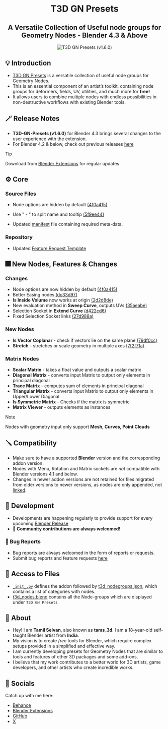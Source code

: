 <div align="center">

# T3D GN Presets

## A Versatile Collection of Useful node groups for Geometry Nodes - Blender 4.3 & Above

![T3D GN Presets (v1.6.0)](https://github.com/Tams3d/T3D-GN-Presets/assets/106262964/c3efe10c-5478-4ad7-954a-8a838cf1a0b1)

</div>

## 💡 Introduction

- [T3D GN Presets](https://github.com/Tams3d/T3D-GN-Presets/#t3d-gn-presets) is a versatile collection of useful node groups for Geometry Nodes.
- This is an essential component of an artist’s toolkit, containing node groups for deformers, fields, UV, utilities, and much more for **free!**
- It allows users to combine multiple nodes with endless possibilities in non-destructive workflows with existing Blender tools.

## 🪄 Release Notes

- **T3D-GN-Presets (v1.6.0)** for Blender 4.3 brings several changes to the user experience with the extension.
- For Blender 4.2 & below, check out previous releases [here](https://github.com/Tams3d/T3D-GN-Presets/releases)

> [!TIP]
> Download from [Blender Extensions](https://extensions.blender.org/add-ons/t3d-gn-presets/) for regular updates

## ⚙️ Core

### Source Files

- Node options are hidden by default [(4f0a415)](https://github.com/Tams3d/T3D-GN-Presets/commit/4f0a4154cae52a2e8dc3e30aec9c0004bb506a56)

- Use " - " to split name and tooltip [(5f9ee44)](https://github.com/Tams3d/T3D-GN-Presets/commit/5f9ee44)

- Updated [manifest](https://github.com/Tams3d/T3D-GN-Presets/blob/main/blender_manifest.toml) file containing required meta-data.

### Repository

- Updated [Feature Request Template](https://github.com/Tams3d/T3D-GN-Presets/commit/2e72d4c)

## 🎆 New Nodes, Features & Changes

### Changes

- Node options are now hidden by default [(4f0a415)](https://github.com/Tams3d/T3D-GN-Presets/commit/4f0a415)
- Better Easing nodes [(dc33d97)](https://github.com/Tams3d/T3D-GN-Presets/commit/dc33d97)
- **Is Inside Volume** now works at origin [(2d2d8de)](https://github.com/Tams3d/T3D-GN-Presets/commit/2d2d8de)
- New evaluation method in **Sweep Curve**, outputs UVs [(35aeabe)](https://github.com/Tams3d/T3D-GN-Presets/commit/35aeabe)
- Selection Socket in **Extend Curve** [(d422cd6)](https://github.com/Tams3d/T3D-GN-Presets/commit/d422cd6)
- Fixed Selection Socket links [(27d988a)](https://github.com/Tams3d/T3D-GN-Presets/commit/27d988a)

### New Nodes

- **Is Vector Coplanar** - check if vectors lie on the same plane [(79df0cc)](https://github.com/Tams3d/T3D-GN-Presets/commit/79df0cc)
- **Stretch** - stretches or scale geometry in multiple axes [(7f2f71a)](https://github.com/Tams3d/T3D-GN-Presets/commit/7f2f71a)

### Matrix Nodes

- **Scalar Matrix** - takes a float value and outputs a scalar matrix
- **Diagonal Matrix** - converts input Matrix to output only elements in principal diagonal
- **Trace Matrix** - computes sum of elements in principal diagonal
- **Triangular Matrix** - converts input Matrix to output only elements in Upper/Lower Diagonal
- **Is Symmetric Matrix** - Checks if the matrix is symmetric
- **Matrix Viewer** - outputs elements as instances

> [!NOTE]
> Nodes with geometry input only support **Mesh, Curves, Point Clouds**

## 🪛 Compatibility

- Make sure to have a supported **Blender** version and the corresponding addon version.
- Nodes with Menu, Rotation and Matrix sockets are _not_ compatible with Blender versions 4.1 and below.
- Changes in newer addon versions are not retained for files migrated from older versions to newer versions, as nodes are only appended, not [linked](https://github.com/Tams3d/T3D-GN-Presets/blob/main/__init__.py#L156).

## 🎯 Development

- Developments are happening regularly to provide support for every upcoming [Blender Release](https://www.blender.org/download/releases/)
- **🧩 Community contributions are always welcomed!**

### 👻 Bug Reports

- Bug reports are always welcomed in the form of reports or requests.
- Submit bug reports and feature requests [here](https://github.com/Tams3d/T3D-GN-Presets/issues)

## 📂 Access to Files

- [`_init_.py`](https://github.com/Tams3d/T3D-GN-Presets/blob/main/__init__.py) defines the addon followed by [t3d_nodegroups.json](https://github.com/Tams3d/T3D-GN-Presets/blob/main/t3d_nodegroups.json), which contains a list of categories with nodes.
- [t3d_nodes.blend](https://github.com/Tams3d/T3D-GN-Presets/blob/main/t3d_nodes.blend) contains all the Node-groups which are displayed under `T3D GN Presets`

## 🦄 About

- Hey! I am **Tamil Selvan**, also known as **tams_3d**. I am a 18-year-old self-taught Blender artist from **India**.
- My vision is to create _free_ tools for Blender, which require complex setups provided in a simplified and effective way.
- I am currently developing presets for Geometry Nodes that are similar to tools and features of other 3D packages and some add-ons.
- I believe that my work contributes to a better world for 3D artists, game developers, and other artists who create incredible works.

## 🥂 Socials

Catch up with me here:

- [Behance](https://www.behance.net/tamilselvan3d)
- [Blender Extensions](https://extensions.blender.org/add-ons/t3d-gn-presets/)
- [GitHub](https://github.com/Tams3d)
- [X](https://x.com/Tams_3d)
